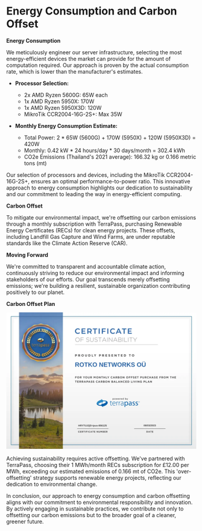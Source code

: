 # Energy Consumption and Carbon Offset

**Energy Consumption**

We meticulously engineer our server infrastructure, selecting the most
energy-efficient devices the market can provide for the amount of computation
required. Our approach is proven by the actual consumption rate, which is lower
than the manufacturer's estimates.

* **Processor Selection:**
  * 2x AMD Ryzen 5600G: 65W each
  * 1x AMD Ryzen 5950X: 170W
  * 1x AMD Ryzen 5950X3D: 120W
  * MikroTik CCR2004-16G-2S+: Max 35W

* **Monthly Energy Consumption Estimate:**
  * Total Power: 2 * 65W (5600G) + 170W (5950X) + 120W (5950X3D) = 420W
  * Monthly: 0.42 kW * 24 hours/day * 30 days/month = 302.4 kWh
  * CO2e Emissions (Thailand's 2021 average): 166.32 kg or 0.166 metric tons (mt)

Our selection of processors and devices, including the MikroTik
CCR2004-16G-2S+, ensures an optimal performance-to-power ratio. This innovative
approach to energy consumption highlights our dedication to sustainability and
our commitment to leading the way in energy-efficient computing.

**Carbon Offset**

To mitigate our environmental impact, we're offsetting our carbon emissions
through a monthly subscription with TerraPass, purchasing Renewable Energy
Certificates (RECs) for clean energy projects. These offsets, including
Landfill Gas Capture and Wind Farms, are under reputable standards like the
Climate Action Reserve (CAR).

**Moving Forward**

We're committed to transparent and accountable climate action, continuously
striving to reduce our environmental impact and informing stakeholders of our
efforts. Our goal transcends merely offsetting emissions; we're building a
resilient, sustainable organization contributing positively to our planet.

**Carbon Offset Plan**

![TerraPass certificate for month of August](./images/carbon/terrapass-voucher.webp)

Achieving sustainability requires active offsetting. We've partnered with
TerraPass, choosing their 1 MWh/month RECs subscription for £12.00 per MWh,
exceeding our estimated emissions of 0.166 mt of CO2e. This 'over-offsetting'
strategy supports renewable energy projects, reflecting our dedication to
environmental change.

In conclusion, our approach to energy consumption and carbon offsetting aligns
with our commitment to environmental responsibility and innovation. By actively
engaging in sustainable practices, we contribute not only to offsetting our
carbon emissions but to the broader goal of a cleaner, greener future.
